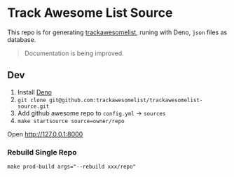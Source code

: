 # Track Awesome List Source

This repo is for generating [trackawesomelist](https://github.com/trackawesomelist/trackawesomelist), runing with Deno, `json` files as database.

> Documentation is being improved.

## Dev

1. Install [Deno](https://deno.land/manual@v1.26.2/getting_started/installation)
2. `git clone git@github.com:trackawesomelist/trackawesomelist-source.git`
3. Add github awesome repo to `config.yml` -> `sources`
4. `make startsource source=owner/repo`

Open <http://127.0.0.1:8000>

### Rebuild Single Repo

`make prod-build args="--rebuild xxx/repo"`
